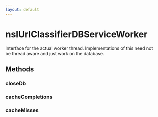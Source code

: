 ```yaml
---
layout: default
---
```


# nsIUrlClassifierDBServiceWorker #
  
Interface for the actual worker thread.  Implementations of this need not  
be thread aware and just work on the database.  
  

## Methods ##

### closeDb ###

### cacheCompletions ###

### cacheMisses ###
